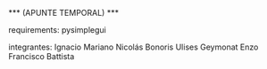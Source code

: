 *** (APUNTE TEMPORAL) ***

requirements:
    pysimplegui

integrantes:
    Ignacio Mariano
    Nicolás Bonoris
    Ulises Geymonat
    Enzo Francisco Battista

